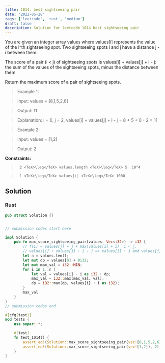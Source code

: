 ```yaml
---
title: 1014. best sightseeing pair
date: '2022-06-28'
tags: ['leetcode', 'rust', 'medium']
draft: false
description: Solution for leetcode 1014 best sightseeing pair
---
```


 

  You are given an integer array values where values[i] represents the value of the i^th sightseeing spot. Two sightseeing spots i and j have a distance j - i between them.

  The score of a pair (i < j) of sightseeing spots is values[i] + values[j] + i - j: the sum of the values of the sightseeing spots, minus the distance between them.

  Return the maximum score of a pair of sightseeing spots.

   

 >   Example 1:

  

 >   Input: values <TeX>=</TeX> [8,1,5,2,6]

 >   Output: 11

 >   Explanation: i <TeX>=</TeX> 0, j <TeX>=</TeX> 2, values[i] + values[j] + i - j <TeX>=</TeX> 8 + 5 + 0 - 2 <TeX>=</TeX> 11

  

 >   Example 2:

  

 >   Input: values <TeX>=</TeX> [1,2]

 >   Output: 2

  

   

  **Constraints:**

  

 >   	2 <TeX>\leq</TeX> values.length <TeX>\leq</TeX> 5  10^4

 >   	1 <TeX>\leq</TeX> values[i] <TeX>\leq</TeX> 1000


## Solution
### Rust
```rust
pub struct Solution {}


// submission codes start here

impl Solution {
    pub fn max_score_sightseeing_pair(values: Vec<i32>) -> i32 {
        // f(i) = values[j] + j + max(values[i] + i)  i < j. 
        // values[i] + values[j] + i - j => values[i] + i and values[j] - j
        let n = values.len();
        let mut dp = values[0] + 0i32;
        let mut max_val = i32::MIN;
        for i in 1..n {
            let val = values[i] - i as i32 + dp;
            max_val = i32::max(max_val, val);
            dp = i32::max(dp, values[i] + i as i32);
        }
        max_val
    }
}
// submission codes end

#[cfg(test)]
mod tests {
    use super::*;

    #[test]
    fn test_1014() {
        assert_eq!(Solution::max_score_sightseeing_pair(vec![8,1,5,2,6]), 11);
        assert_eq!(Solution::max_score_sightseeing_pair(vec![1,2]), 2);
    }
}

```
